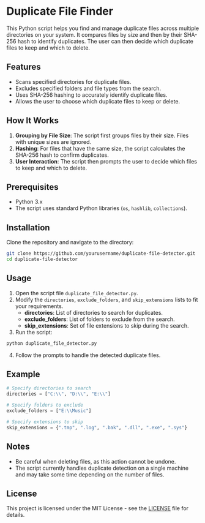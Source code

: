 # Duplicate File Finder

This Python script helps you find and manage duplicate files across multiple directories on your system. It compares files by size and then by their SHA-256 hash to identify duplicates. The user can then decide which duplicate files to keep and which to delete.

## Features

- Scans specified directories for duplicate files.
- Excludes specified folders and file types from the search.
- Uses SHA-256 hashing to accurately identify duplicate files.
- Allows the user to choose which duplicate files to keep or delete.

## How It Works

1. **Grouping by File Size**: The script first groups files by their size. Files with unique sizes are ignored.
2. **Hashing**: For files that have the same size, the script calculates the SHA-256 hash to confirm duplicates.
3. **User Interaction**: The script then prompts the user to decide which files to keep and which to delete.

## Prerequisites

- Python 3.x
- The script uses standard Python libraries (`os`, `hashlib`, `collections`).

## Installation

Clone the repository and navigate to the directory:

```bash
git clone https://github.com/yourusername/duplicate-file-detector.git
cd duplicate-file-detector
```

## Usage

1. Open the script file `duplicate_file_detector.py`.
2. Modify the `directories`, `exclude_folders`, and `skip_extensions` lists to fit your requirements.
   - **directories**: List of directories to search for duplicates.
   - **exclude_folders**: List of folders to exclude from the search.
   - **skip_extensions**: Set of file extensions to skip during the search.
3. Run the script:

```bash
python duplicate_file_detector.py
```

4. Follow the prompts to handle the detected duplicate files.

## Example

```python
# Specify directories to search
directories = ["C:\\", "D:\\", "E:\\"]

# Specify folders to exclude
exclude_folders = ["E:\\Music"]

# Specify extensions to skip
skip_extensions = {".tmp", ".log", ".bak", ".dll", ".exe", ".sys"}
```

## Notes

- Be careful when deleting files, as this action cannot be undone.
- The script currently handles duplicate detection on a single machine and may take some time depending on the number of files.

## License

This project is licensed under the MIT License - see the [LICENSE](LICENSE) file for details.